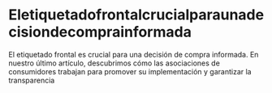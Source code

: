 # Eletiquetadofrontalcrucialparaunadecisiondecomprainformada
El etiquetado frontal es crucial para una decisión de compra informada. En nuestro último artículo, descubrimos cómo las asociaciones de consumidores trabajan para promover su implementación y garantizar la transparencia
